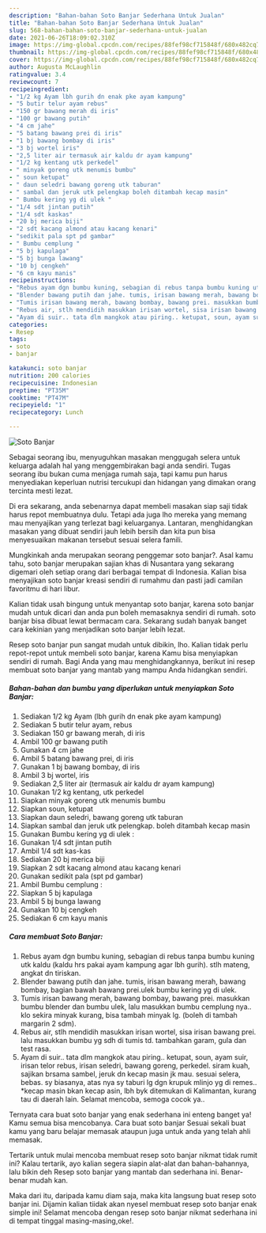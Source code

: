 ```yaml
---
description: "Bahan-bahan Soto Banjar Sederhana Untuk Jualan"
title: "Bahan-bahan Soto Banjar Sederhana Untuk Jualan"
slug: 568-bahan-bahan-soto-banjar-sederhana-untuk-jualan
date: 2021-06-26T18:09:02.310Z
image: https://img-global.cpcdn.com/recipes/88fef98cf715848f/680x482cq70/soto-banjar-foto-resep-utama.jpg
thumbnail: https://img-global.cpcdn.com/recipes/88fef98cf715848f/680x482cq70/soto-banjar-foto-resep-utama.jpg
cover: https://img-global.cpcdn.com/recipes/88fef98cf715848f/680x482cq70/soto-banjar-foto-resep-utama.jpg
author: Augusta McLaughlin
ratingvalue: 3.4
reviewcount: 7
recipeingredient:
- "1/2 kg Ayam lbh gurih dn enak pke ayam kampung"
- "5 butir telur ayam rebus"
- "150 gr bawang merah di iris"
- "100 gr bawang putih"
- "4 cm jahe"
- "5 batang bawang prei di iris"
- "1 bj bawang bombay di iris"
- "3 bj wortel iris"
- "2,5 liter air termasuk air kaldu dr ayam kampung"
- "1/2 kg kentang utk perkedel"
- " minyak goreng utk menumis bumbu"
- " soun ketupat"
- " daun seledri bawang goreng utk taburan"
- " sambal dan jeruk utk pelengkap boleh ditambah kecap masin"
- " Bumbu kering yg di ulek "
- "1/4 sdt jintan putih"
- "1/4 sdt kaskas"
- "20 bj merica biji"
- "2 sdt kacang almond atau kacang kenari"
- "sedikit pala spt pd gambar"
- " Bumbu cemplung "
- "5 bj kapulaga"
- "5 bj bunga lawang"
- "10 bj cengkeh"
- "6 cm kayu manis"
recipeinstructions:
- "Rebus ayam dgn bumbu kuning, sebagian di rebus tanpa bumbu kuning utk kaldu (kaldu hrs pakai ayam kampung agar lbh gurih). stlh mateng, angkat dn tiriskan."
- "Blender bawang putih dan jahe. tumis, irisan bawang merah, bawang bombay, bagian bawah bawang prei.ulek bumbu kering yg di ulek."
- "Tumis irisan bawang merah, bawang bombay, bawang prei. masukkan bumbu blender dan bumbu ulek, lalu masukkan bumbu cemplung nya.. klo sekira minyak kurang, bisa tambah minyak lg. (boleh di tambah margarin 2 sdm)."
- "Rebus air, stlh mendidih masukkan irisan wortel, sisa irisan bawang prei. lalu masukkan bumbu yg sdh di tumis td. tambahkan garam, gula dan test rasa."
- "Ayam di suir.. tata dlm mangkok atau piring.. ketupat, soun, ayam suir, irisan telor rebus, irisan seledri, bawang goreng, perkedel. siram kuah, sajikan brsama sambel, jeruk dn kecap masin jk mau. sesuai selera, bebas. sy biasanya, atas nya sy taburi lg dgn krupuk mlinjo yg di remes.. *kecap masin bkan kecap asin, lbh byk ditemukan di Kalimantan, kurang tau di daerah lain. Selamat mencoba, semoga cocok ya.."
categories:
- Resep
tags:
- soto
- banjar

katakunci: soto banjar 
nutrition: 200 calories
recipecuisine: Indonesian
preptime: "PT35M"
cooktime: "PT47M"
recipeyield: "1"
recipecategory: Lunch

---
```



![Soto Banjar](https://img-global.cpcdn.com/recipes/88fef98cf715848f/680x482cq70/soto-banjar-foto-resep-utama.jpg)

Sebagai seorang ibu, menyuguhkan masakan menggugah selera untuk keluarga adalah hal yang menggembirakan bagi anda sendiri. Tugas seorang ibu bukan cuma menjaga rumah saja, tapi kamu pun harus menyediakan keperluan nutrisi tercukupi dan hidangan yang dimakan orang tercinta mesti lezat.

Di era  sekarang, anda sebenarnya dapat membeli masakan siap saji tidak harus repot membuatnya dulu. Tetapi ada juga lho mereka yang memang mau menyajikan yang terlezat bagi keluarganya. Lantaran, menghidangkan masakan yang dibuat sendiri jauh lebih bersih dan kita pun bisa menyesuaikan makanan tersebut sesuai selera famili. 



Mungkinkah anda merupakan seorang penggemar soto banjar?. Asal kamu tahu, soto banjar merupakan sajian khas di Nusantara yang sekarang digemari oleh setiap orang dari berbagai tempat di Indonesia. Kalian bisa menyajikan soto banjar kreasi sendiri di rumahmu dan pasti jadi camilan favoritmu di hari libur.

Kalian tidak usah bingung untuk menyantap soto banjar, karena soto banjar mudah untuk dicari dan anda pun boleh memasaknya sendiri di rumah. soto banjar bisa dibuat lewat bermacam cara. Sekarang sudah banyak banget cara kekinian yang menjadikan soto banjar lebih lezat.

Resep soto banjar pun sangat mudah untuk dibikin, lho. Kalian tidak perlu repot-repot untuk membeli soto banjar, karena Kamu bisa menyiapkan sendiri di rumah. Bagi Anda yang mau menghidangkannya, berikut ini resep membuat soto banjar yang mantab yang mampu Anda hidangkan sendiri.

<!--inarticleads1-->

##### Bahan-bahan dan bumbu yang diperlukan untuk menyiapkan Soto Banjar:

1. Sediakan 1/2 kg Ayam (lbh gurih dn enak pke ayam kampung)
1. Sediakan 5 butir telur ayam, rebus
1. Sediakan 150 gr bawang merah, di iris
1. Ambil 100 gr bawang putih
1. Gunakan 4 cm jahe
1. Ambil 5 batang bawang prei, di iris
1. Gunakan 1 bj bawang bombay, di iris
1. Ambil 3 bj wortel, iris
1. Sediakan 2,5 liter air (termasuk air kaldu dr ayam kampung)
1. Gunakan 1/2 kg kentang, utk perkedel
1. Siapkan  minyak goreng utk menumis bumbu
1. Siapkan  soun, ketupat
1. Siapkan  daun seledri, bawang goreng utk taburan
1. Siapkan  sambal dan jeruk utk pelengkap. boleh ditambah kecap masin
1. Gunakan  Bumbu kering yg di ulek :
1. Gunakan 1/4 sdt jintan putih
1. Ambil 1/4 sdt kas-kas
1. Sediakan 20 bj merica biji
1. Siapkan 2 sdt kacang almond atau kacang kenari
1. Gunakan sedikit pala (spt pd gambar)
1. Ambil  Bumbu cemplung :
1. Siapkan 5 bj kapulaga
1. Ambil 5 bj bunga lawang
1. Gunakan 10 bj cengkeh
1. Sediakan 6 cm kayu manis




<!--inarticleads2-->

##### Cara membuat Soto Banjar:

1. Rebus ayam dgn bumbu kuning, sebagian di rebus tanpa bumbu kuning utk kaldu (kaldu hrs pakai ayam kampung agar lbh gurih). stlh mateng, angkat dn tiriskan.
1. Blender bawang putih dan jahe. tumis, irisan bawang merah, bawang bombay, bagian bawah bawang prei.ulek bumbu kering yg di ulek.
1. Tumis irisan bawang merah, bawang bombay, bawang prei. masukkan bumbu blender dan bumbu ulek, lalu masukkan bumbu cemplung nya.. klo sekira minyak kurang, bisa tambah minyak lg. (boleh di tambah margarin 2 sdm).
1. Rebus air, stlh mendidih masukkan irisan wortel, sisa irisan bawang prei. lalu masukkan bumbu yg sdh di tumis td. tambahkan garam, gula dan test rasa.
1. Ayam di suir.. tata dlm mangkok atau piring.. ketupat, soun, ayam suir, irisan telor rebus, irisan seledri, bawang goreng, perkedel. siram kuah, sajikan brsama sambel, jeruk dn kecap masin jk mau. sesuai selera, bebas. sy biasanya, atas nya sy taburi lg dgn krupuk mlinjo yg di remes.. *kecap masin bkan kecap asin, lbh byk ditemukan di Kalimantan, kurang tau di daerah lain. Selamat mencoba, semoga cocok ya..




Ternyata cara buat soto banjar yang enak sederhana ini enteng banget ya! Kamu semua bisa mencobanya. Cara buat soto banjar Sesuai sekali buat kamu yang baru belajar memasak ataupun juga untuk anda yang telah ahli memasak.

Tertarik untuk mulai mencoba membuat resep soto banjar nikmat tidak rumit ini? Kalau tertarik, ayo kalian segera siapin alat-alat dan bahan-bahannya, lalu bikin deh Resep soto banjar yang mantab dan sederhana ini. Benar-benar mudah kan. 

Maka dari itu, daripada kamu diam saja, maka kita langsung buat resep soto banjar ini. Dijamin kalian tiidak akan nyesel membuat resep soto banjar enak simple ini! Selamat mencoba dengan resep soto banjar nikmat sederhana ini di tempat tinggal masing-masing,oke!.

